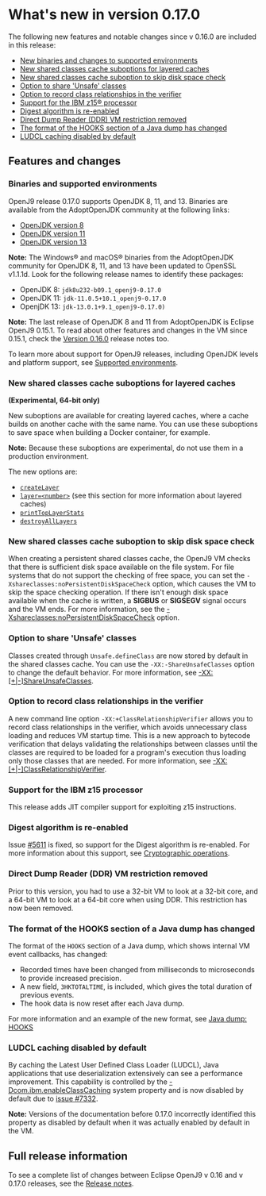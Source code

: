 <!--
* Copyright (c) 2017, 2019 IBM Corp. and others
*
* This program and the accompanying materials are made
* available under the terms of the Eclipse Public License 2.0
* which accompanies this distribution and is available at
* https://www.eclipse.org/legal/epl-2.0/ or the Apache
* License, Version 2.0 which accompanies this distribution and
* is available at https://www.apache.org/licenses/LICENSE-2.0.
*
* This Source Code may also be made available under the
* following Secondary Licenses when the conditions for such
* availability set forth in the Eclipse Public License, v. 2.0
* are satisfied: GNU General Public License, version 2 with
* the GNU Classpath Exception [1] and GNU General Public
* License, version 2 with the OpenJDK Assembly Exception [2].
*
* [1] https://www.gnu.org/software/classpath/license.html
* [2] http://openjdk.java.net/legal/assembly-exception.html
*
* SPDX-License-Identifier: EPL-2.0 OR Apache-2.0 OR GPL-2.0 WITH
* Classpath-exception-2.0 OR LicenseRef-GPL-2.0 WITH Assembly-exception
-->


# What's new in version 0.17.0

The following new features and notable changes since v 0.16.0 are included in this release:

- [New binaries and changes to supported environments](#binaries-and-supported-environments)
- [New shared classes cache suboptions for layered caches](#new-shared-classes-cache-suboptions-for-layered-caches)
- [New shared classes cache suboption to skip disk space check](#new-shared-classes-cache-suboption-to-skip-disk-space-check)
- [Option to share 'Unsafe' classes](#option-to-share-unsafe-classes)
- [Option to record class relationships in the verifier](#option-to-record-class-relationships-in-the-verifier)
- [Support for the IBM z15&reg; processor](#support-for-the-ibm-z15-processor)
- [Digest algorithm is re-enabled](#digest-algorithm-is-re-enabled)
- [Direct Dump Reader (DDR) VM restriction removed](#direct-dump-reader-ddr-vm-restriction-removed)
- [The format of the HOOKS section of a Java dump has changed](#the-format-of-the-hooks-section-of-a-java-dump-has-changed)
- [LUDCL caching disabled by default](#ludcl-caching-disabled-by-default)

## Features and changes

### Binaries and supported environments

OpenJ9 release 0.17.0 supports OpenJDK 8, 11, and 13. Binaries are available from the AdoptOpenJDK community at the following links:

- [OpenJDK version 8](https://adoptopenjdk.net/archive.html?variant=openjdk8&jvmVariant=openj9)
- [OpenJDK version 11](https://adoptopenjdk.net/archive.html?variant=openjdk11&jvmVariant=openj9)
- [OpenJDK version 13](https://adoptopenjdk.net/archive.html?variant=openjdk13&jvmVariant=openj9)

<i class="fa fa-pencil-square-o" aria-hidden="true"></i> **Note:** The Windows&reg; and macOS&reg; binaries from the AdoptOpenJDK community for OpenJDK 8, 11, and 13 have been updated to OpenSSL v1.1.1d. Look for the following release names to identify these packages:

- OpenJDK 8: `jdk8u232-b09.1_openj9-0.17.0`
- OpenJDK 11: `jdk-11.0.5+10.1_openj9-0.17.0`
- OpenjDK 13: `jdk-13.0.1+9.1_openj9-0.17.0)`

<i class="fa fa-pencil-square-o" aria-hidden="true"></i> **Note:** The last release of OpenJDK 8 and 11 from AdoptOpenJDK is Eclipse OpenJ9 0.15.1. To read about other features and changes in the VM since 0.15.1, check the [Version 0.16.0](version0.16.md) release notes too.

To learn more about support for OpenJ9 releases, including OpenJDK levels and platform support, see [Supported environments](openj9_support.md).

### New shared classes cache suboptions for layered caches

**(Experimental, 64-bit only)**

New suboptions are available for creating layered caches, where a cache builds on another cache with the same name. You can use these suboptions to save space when building a Docker container, for example.

<i class="fa fa-pencil-square-o" aria-hidden="true"></i> **Note:** Because these suboptions are experimental, do not use them in a production environment.

The new options are:

- [`createLayer`](xshareclasses.md#createlayer)
- [`layer=<number>`](xshareclasses.md#layer) (see this section for more information about layered caches)
- [`printTopLayerStats`](xshareclasses.md#printtoplayerstats-cache-utility)
- [`destroyAllLayers`](xshareclasses.md#destroyalllayers)

### New shared classes cache suboption to skip disk space check

When creating a persistent shared classes cache, the OpenJ9 VM checks that there is sufficient disk space available on the file
system. For file systems that do not support the checking of free space, you can set the `-Xshareclasses:noPersistentDiskSpaceCheck` option, which causes the VM to skip the space checking operation. If there isn't enough disk space available when the cache is written, a **SIGBUS** or **SIGSEGV** signal occurs and the VM ends. For more information, see the [-Xshareclasses:noPersistentDiskSpaceCheck](xshareclasses.md#nopersistentdiskspacecheck) option.

### Option to share 'Unsafe' classes

Classes created through `Unsafe.defineClass` are now stored by default in the shared classes cache. You can use the `-XX:-ShareUnsafeClasses` option to change the default behavior. For more information, see [-XX:[+|-]ShareUnsafeClasses](xxshareunsafeclasses.md).

### Option to record class relationships in the verifier

A new command line option `-XX:+ClassRelationshipVerifier` allows you to record class relationships in the verifier, which avoids unnecessary class loading and reduces VM startup time. This is a new approach to bytecode verification that delays validating the relationships between classes until the classes are required to be loaded for a program's execution thus loading only those classes that are needed. For more information, see [-XX:[+|-]ClassRelationshipVerifier](xxclassrelationshipverifier.md).

### Support for the IBM z15 processor

This release adds JIT compiler support for exploiting z15 instructions.

### Digest algorithm is re-enabled

Issue [#5611](https://github.com/eclipse/openj9/issues/5611) is fixed, so support for the Digest algorithm is re-enabled. For more information about this support, see [Cryptographic operations]( introduction.md#cryptographic-operations).

### Direct Dump Reader (DDR) VM restriction removed

Prior to this version, you had to use a 32-bit VM to look at a 32-bit core, and a 64-bit VM to look at a 64-bit core when using DDR. This restriction has now been removed.

### The format of the HOOKS section of a Java dump has changed

The format of the `HOOKS` section of a Java dump, which shows internal VM event callbacks, has changed:

- Recorded times have been changed from milliseconds to microseconds to provide increased precision.
- A new field, `3HKTOTALTIME`, is included, which gives the total duration of previous events.
- The hook data is now reset after each Java dump.

For more information and an example of the new format, see [Java dump: HOOKS](dump_javadump.md#hooks)

### LUDCL caching disabled by default

By caching the Latest User Defined Class Loader (LUDCL), Java applications that use deserialization extensively can see a performance improvement. This
capability is controlled by the [-Dcom.ibm.enableClassCaching](dcomibmenableclasscaching.md) system property and is now disabled by default due to [issue #7332](https://github.com/eclipse/openj9/issues/7332).

<i class="fa fa-pencil-square-o" aria-hidden="true"></i> **Note:** Versions of the documentation before 0.17.0 incorrectly identified this property as disabled by default when it was actually enabled by default in the VM.

## Full release information

To see a complete list of changes between Eclipse OpenJ9 v 0.16 and v 0.17.0 releases, see the [Release notes](https://github.com/eclipse/openj9/blob/master/doc/release-notes/0.17/0.17.md).

<!-- ==== END OF TOPIC ==== version0.17.md ==== -->
